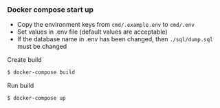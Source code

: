 ### Docker compose start up
- Copy the environment keys from `cmd/.example.env` to `cmd/.env`
- Set values in .env file (default values are acceptable)
- If the database name in .env has been changed, then `./sql/dump.sql` must be changed

Create build
```bash
$ docker-compose build
```

Run build
```bash
$ docker-compose up
```
